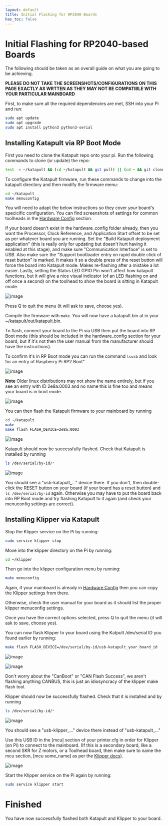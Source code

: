 ```yaml
---
layout: default 
title: Initial Flashing for RP2040 Boards
has_toc: false
---
```


# Initial Flashing for RP2040-based Boards

The following should be taken as an overall guide on what you are going to be achieving.

**PLEASE DO NOT TAKE THE SCREENSHOTS/CONFIGURATIONS ON THIS PAGE EXACTLY AS WRTTEN AS THEY MAY NOT BE COMPATIBLE WITH YOUR PARTICULAR MAINBOARD**

First, to make sure all the required dependencies are met, SSH into your Pi and run:

```bash
sudo apt update
sudo apt upgrade
sudo apt install python3 python3-serial
```

## Installing Katapult via RP Boot Mode

First you need to clone the Katapult repo onto your pi. Run the following commands to clone (or update) the repo:

```bash
test -e ~/katapult && (cd ~/katapult && git pull) || (cd ~ && git clone https://github.com/Arksine/katapult) ; cd ~
```

To configure the Katapult firmware, run these commands to change into the katapult directory and then modify the firmware menu:

```bash
cd ~/katapult
make menuconfig
```

You will need to adapt the below instructions so they cover _your_ board's specicific configuration. You can find screenshots of settings for common toolheads in the [Hardware Config](./hardware_config/hardware_config.md) section.

If your board doesn't exist in the hardware_config folder already, then you want the Processor, Clock Reference, and Application Start offset to be set as per whatever board you are running. Set the "Build Katapult deployment application" (this is really only for updating but doesn't hurt having it enabled at this stage), and make sure "Communication Interface" is set to USB. Also make sure the "Support bootloader entry on rapid double click of reset button" is marked. It makes it so a double press of the reset button will force the board into Katapult mode. Makes re-flashing after a mistake a lot easier. Lastly, setting the Status LED GPIO Pin won't affect how katapult functions, but it will give a nice visual indicator (of an LED flashing on and off once a second) on the toolhead to show the board is sitting in Katapult mode.

![image](https://github.com/user-attachments/assets/e60a9ffc-5e64-4f00-9b82-0e447ac5db8a)

Press Q to quit the menu (it will ask to save, choose yes).

Compile the firmware with `make`. You will now have a katapult.bin at in your ~/katapult/out/katapult.bin.

To flash, connect your board to the Pi via USB then put the board into RP Boot mode (this should be included in the hardware_config section for your board, but if it's not then the user manual from the manufacturer should have the instructions). 

To confirm it's in RP Boot mode you can run the command `lsusb` and look for an entry of Raspberry Pi RP2 Boot"

![image](https://github.com/user-attachments/assets/4a0338dd-06b2-4415-a834-a5cc18eb0d0a)

**Note**
Older linux distributions may not show the name entirely, but if you see an entry with ID 2e8a:0003 and no name this is fine too and means your board is in boot mode.

![image](https://github.com/user-attachments/assets/9cdabe2b-7cca-4707-9375-631a93a98e16)


You can then flash the Katapult firmware to your mainboard by running

```bash
cd ~/katapult
make
make flash FLASH_DEVICE=2e8a:0003
```

![image](https://github.com/user-attachments/assets/7fe1ef45-e628-4742-8be3-05ce8699fd5c)

Katapult should now be successfully flashed. Check that Katapult is installed by running 

```bash
ls /dev/serial/by-id/*
```

![image](https://github.com/user-attachments/assets/27cca753-6f22-4888-900a-63dfe7877b7c)


You should see a "usb-katapult_..." device there. If you don't, then double-click the RESET button on your board (if your board has a reset button) and `ls /dev/serial/by-id` again. Otherwise you may have to put the board back into RP Boot mode and try flashing Katapult to it again (and check your menuconfig settings are correct).

## Installing Klipper via Katapult

Stop the Klipper service on the Pi by running:

```bash
sudo service klipper stop
```

Move into the klipper directory on the Pi by running:

```bash
cd ~/klipper
```

Then go into the klipper configuration menu by running:

```bash
make menuconfig
```

Again, if your mainboard is already in [Hardware Config](./hardware_config/hardware_config.md) then you can copy the Klipper settings from there. 

Otherwise, check the user manual for your board as it should list the proper klipper menuconfig settings.

Once you have the correct options selected, press Q to quit the menu (it will ask to save, choose yes).

You can now flash Klipper to your board using the Katpult /dev/serial ID you found earlier by running:

```bash
make flash FLASH_DEVICE=/dev/serial/by-id/usb-katapult_your_board_id
```
![image](https://github.com/user-attachments/assets/135ee47e-aa1f-42e0-9dc9-70e9188a5117)

![image](https://github.com/user-attachments/assets/bffb882d-145a-40c7-abb6-dc6247f11a88)

Don't worry about the "CanBoot" or "CAN Flash Success", we aren't flashing anything CANBUS, this is just an idiosyncracy of the klipper make flash tool.

Klipper should now be successfully flashed. Check that it is installed and by running 

```bash
ls /dev/serial/by-id/*
```

![image](https://github.com/user-attachments/assets/d661fdce-b475-45e2-87be-60e4a8fd09ce)

You should see a "usb-klipper_..." device there instead of "usb-katapult_..."

Use this USB ID in the [mcu] section of your printer.cfg in order for Klipper (on Pi) to connect to the mainboard. (If this is a secondary board, like a second SKR for Z motors, or a Toolhead board, then make sure to name the mcu section, [mcu some_name] as per the [Klipper docs](<https://www.klipper3d.org/Config_Reference.html#mcu-my_extra_mcu>)).

![image](https://github.com/user-attachments/assets/f9b42ab5-4da8-46de-86e1-60e8b8dfd98a)


Start the Klipper service on the Pi again by running:

```bash
sudo service klipper start
```

# Finished

You have now successfully flashed both Katapult and Klipper to your board.
